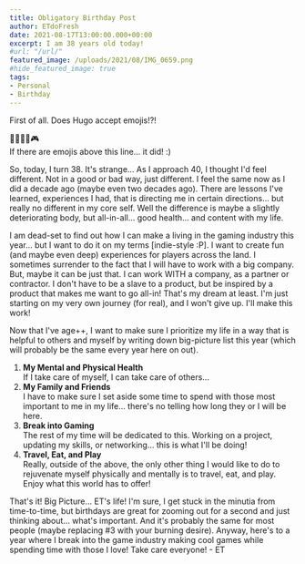 ```yaml
---
title: Obligatory Birthday Post
author: ETdoFresh
date: 2021-08-17T13:00:00.000+00:00
excerpt: I am 38 years old today!
#url: "/url/"
featured_image: /uploads/2021/08/IMG_0659.png
#hide_featured_image: true
tags:
- Personal
- Birthday
---
```


First of all. Does Hugo accept emojis!?!

🎉🎂🍰🎉🎮  
If there are emojis above this line... it did! :)

So, today, I turn 38. It's strange... As I approach 40, I thought I'd feel different. Not in a good or bad way, just different. I feel the same now as I did a decade ago (maybe even two decades ago). There are lessons I've learned, experiences I had, that is directing me in certain directions... but really no different in my core self. Well the difference is maybe a slightly deteriorating body, but all-in-all... good health... and content with my life.

I am dead-set to find out how I can make a living in the gaming industry this year... but I want to do it on my terms [indie-style :P]. I want to create fun (and maybe even deep) experiences for players across the land. I sometimes surrender to the fact that I will have to work with a big company. But, maybe it can be just that. I can work WITH a company, as a partner or contractor. I don't have to be a slave to a product, but be inspired by a product that makes me want to go all-in! That's my dream at least. I'm just starting on my very own journey (for real), and I won't give up. I'll make this work!

Now that I've age++, I want to make sure I prioritize my life in a way that is helpful to others and myself by writing down big-picture list this year (which will probably be the same every year here on out).

1. **My Mental and Physical Health**  
   If I take care of myself, I can take care of others...
2. **My Family and Friends**  
   I have to make sure I set aside some time to spend with those most important to me in my life... there's no telling how long they or I will be here.
3. **Break into Gaming**  
   The rest of my time will be dedicated to this. Working on a project, updating my skills, or networking... this is what I'll be doing!
4. **Travel, Eat, and Play**  
   Really, outside of the above, the only other thing I would like to do to rejuvenate myself physically and mentally is to travel, eat, and play. Enjoy what this world has to offer!

That's it! Big Picture... ET's life! I'm sure, I get stuck in the minutia from time-to-time, but birthdays are great for zooming out for a second and just thinking about... what's important. And it's probably the same for most people (maybe replacing #3 with your burning desire). Anyway, here's to a year where I break into the game industry making cool games while spending time with those I love! Take care everyone! - ET

